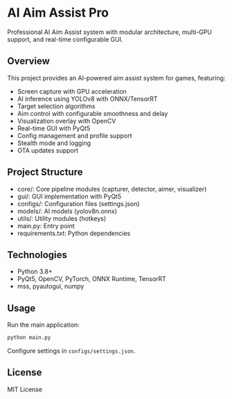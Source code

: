 # AI Aim Assist Pro

Professional AI Aim Assist system with modular architecture, multi-GPU support, and real-time configurable GUI.

## Overview

This project provides an AI-powered aim assist system for games, featuring:

- Screen capture with GPU acceleration
- AI inference using YOLOv8 with ONNX/TensorRT
- Target selection algorithms
- Aim control with configurable smoothness and delay
- Visualization overlay with OpenCV
- Real-time GUI with PyQt5
- Config management and profile support
- Stealth mode and logging
- OTA updates support

## Project Structure

- core/: Core pipeline modules (capturer, detector, aimer, visualizer)
- gui/: GUI implementation with PyQt5
- configs/: Configuration files (settings.json)
- models/: AI models (yolov8n.onnx)
- utils/: Utility modules (hotkeys)
- main.py: Entry point
- requirements.txt: Python dependencies

## Technologies

- Python 3.8+
- PyQt5, OpenCV, PyTorch, ONNX Runtime, TensorRT
- mss, pyautogui, numpy

## Usage

Run the main application:

```bash
python main.py
```

Configure settings in `configs/settings.json`.

## License

MIT License
